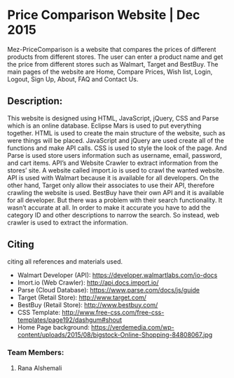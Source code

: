 # Price Comparison Website | Dec 2015
Mez-PriceComparison is a website that compares the prices of different products from different stores. The user can enter a product name and get the price from different stores such as Walmart, Target and BestBuy. The main pages of the website are Home, Compare Prices, Wish list, Login, Logout, Sign Up, About, FAQ and Contact Us.

## Description:
This website is designed using HTML, JavaScript, jQuery, CSS and Parse which is an online database. Eclipse Mars is used to put everything together. HTML is used to create the main structure of the website, such as were things will be placed. JavaScript and jQuery are used create all of the functions and make API calls. CSS is used to style the look of the page. And Parse is used store users information such as username, email, password, and cart items. API’s and Website Crawler to extract information from the stores’ site.
A website called import.io is used to crawl the wanted website. API is used with Walmart because it is available for all developers. On the other hand, Target only allow their associates to use their API, therefore crawling the website is used. BestBuy have their own API and it is available for all developer. But there was a problem with their search functionality. It wasn’t accurate at all. In order to make it accurate you have to add the category ID and other descriptions to narrow the search. So instead, web crawler is used to extract the information.

## Citing 
citing all references and materials used.
- Walmart Developer (API): https://developer.walmartlabs.com/io-docs
- Imort.io (Web Crawler): http://api.docs.import.io/
- Parse (Cloud Database): https://www.parse.com/docs/js/guide
- Target (Retail Store): http://www.target.com/
- BestBuy (Retail Store): http://www.bestbuy.com/
- CSS Template: http://www.free-css.com/free-css-templates/page192/dashgum#shout
- Home Page background: https://verdemedia.com/wp-content/uploads/2015/08/bigstock-Online-Shopping-84808067.jpg

### Team Members:
1. Rana Alshemali
